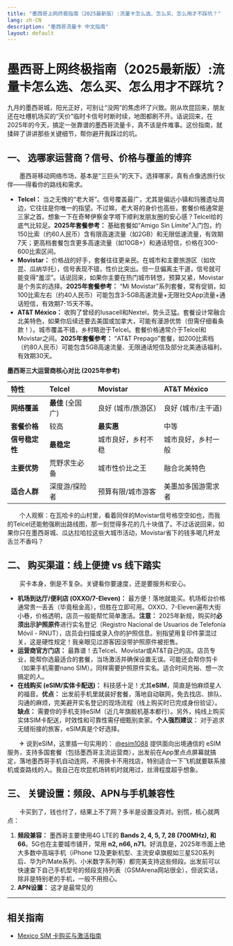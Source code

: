 ```yaml
---
title: "墨西哥上网终极指南（2025最新版）:流量卡怎么选、怎么买、怎么用才不踩坑？"
lang: zh-CN
description: "墨西哥流量卡 中文指南"
layout: default
---
```

# 墨西哥上网终极指南（2025最新版）:流量卡怎么选、怎么买、怎么用才不踩坑？

九月的墨西哥城，阳光正好，可别让“没网”的焦虑坏了兴致。刚从坎昆回来，朋友还在吐槽机场买的“天价”临时卡信号时断时续，地图都刷不开。话说回来，在2025年的今天，搞定一张靠谱的墨西哥流量卡，真不该是件难事。这份指南，就揉碎了讲讲那些关键细节，帮你避开我踩过的坑。

## 一、 选哪家运营商？信号、价格与覆盖的博弈

　　墨西哥移动网络市场，基本是“三巨头”的天下。选择哪家，真有点像选旅行伙伴——得看你的路线和需求。

*   **Telcel：** 当之无愧的“老大哥”。信号覆盖最广，尤其是偏远小镇和玛雅遗址周边，它往往是你唯一的指望。不过嘛，老大哥的身价也高些，套餐价格通常是三家之首。想象一下在奇琴伊察金字塔下顺利发朋友圈的安心感？Telcel给的底气比较足。**2025年套餐参考：** 基础套餐如“Amigo Sin Límite”入门包，约150比索（约60人民币）含有限高速流量（如2GB）和无限低速流量，有效期7天；更高档套餐包含更多高速流量（如10GB+）和通话短信，价格在300-600比索区间。
*   **Movistar：** 价格战的好手，套餐往往更亲民。在城市和主要旅游区（如坎昆、瓜纳华托），信号表现不错，性价比突出。但一旦偏离主干道，信号就可能变得“羞涩”。话说回来，如果你主要在热门城市转悠，预算又紧，Movistar是个务实的选择。**2025年套餐参考：** “Mi Movistar”系列套餐，常有促销，如100比索左右（约40人民币）可能包含3-5GB高速流量+无限社交App流量+通话短信，有效期7-15天不等。
*   **AT&T México：** 收购了曾经的Iusacell和Nextel，势头正猛。套餐设计常融合北美特色，如果你后续还要去美国或加拿大，可能有漫游优势（但需仔细看条款！）。城市覆盖不错，乡村略逊于Telcel。套餐价格通常介于Telcel和Movistar之间。**2025年套餐参考：** “AT&T Prepago”套餐，如200比索档（约80人民币）可能包含5GB高速流量、无限通话短信及部分北美通话福利，有效期30天。

**墨西哥三大运营商核心对比 (2025年参考)**

| 特性         | Telcel              | Movistar            | AT&T México         |
| :----------- | :------------------ | :------------------ | :------------------ |
| **网络覆盖** | **最佳** (全国广)  | 良好 (城市/旅游区)  | 良好 (城市/主干道)  |
| **套餐价格** | 较高                | **最实惠**          | 中等                |
| **信号稳定性**| **最稳定**          | 城市良好，乡村不稳  | 城市良好，乡村一般  |
| **主要优势** | 荒野求生必备        | 城市性价比之王      | 融合北美特色        |
| **适合人群** | 深度游/探险者       | 预算有限/城市游客   | 美墨加多国游需求者 |

　　个人观察：在瓦哈卡的山村里，看着同伴的Movistar信号格空空如也，而我的Telcel还能勉强刷出路线图，那一刻觉得多花的几十块值了。不过话说回来，如果你只在墨西哥城、瓜达拉哈拉这些大城市活动，Movistar省下的钱多喝几杯龙舌兰不香吗？

## 二、 购买渠道：线上便捷 vs 线下踏实

　　买卡本身，倒是不复杂。关键看你要速度，还是要服务和安心。

*   **机场到达厅/便利店 (OXXO/7-Eleven)：** 最方便！落地就能买。机场柜台价格通常贵一丢丢（毕竟租金高），但胜在立即可用。OXXO、7-Eleven遍布大街小巷，价格透明，店员一般能帮忙简单激活。**注意：** 2025年新规，购买时**必须出示护照原件**进行实名登记（Registro Nacional de Usuarios de Telefonía Móvil - RNUT），店员会扫描或录入你的护照信息。别指望用复印件蒙混过关，这是硬性规定！我亲眼见过游客因没带护照原件被拒售。
*   **运营商官方门店：** 最靠谱！去Telcel、Movistar或AT&T自己的店。店员专业，能帮你选最适合的套餐，当场激活并确保设置无误。可能还会帮你剪卡（如果手机需要nano SIM）。同样需要护照原件实名。适合时间充裕、想一次搞定的人。
*   **在线购买 (eSIM/实体卡配送)：** 科技感十足！尤其**eSIM**，简直是怕麻烦星人的福音。**优点：** 出发前手机里就装好套餐，落地自动联网，免去找店、排队、沟通的麻烦，完美避开实名登记的现场流程（线上购买时已完成身份验证）。**缺点：** 需要你的手机支持eSIM（近几年旗舰机基本都行）。另外，纯线上购买实体SIM卡配送，时效性和可靠性需仔细甄别卖家。**个人强烈建议：** 对于追求无缝衔接的旅客，eSIM真是个好选择。

　　✈ 说到eSIM，这里插一句实用的： [@esim1088](https://t.me/s/esim1088) 提供面向出境通信的 eSIM 服务，支持多国套餐（包括墨西哥主流运营商），出发前在App里点点屏幕就搞定，落地墨西哥手机自动连网，不用换卡不用找店，特别适合一下飞机就要联系接机或查路线的人。我自己在坎昆机场转机时就用过，丝滑程度超乎想象。

## 三、 关键设置：频段、APN与手机兼容性

　　卡买到了，钱也付了，结果上不了网？多半是设置没弄对。别慌，核心就两点：

1.  **频段兼容：** 墨西哥主要使用4G LTE的 **Bands 2, 4, 5, 7, 28 (700MHz), 和 66**。5G也在主要城市铺开，常用 **n2, n66, n71**。好消息是，2025年市面上绝大多数中高端手机（iPhone 12及更新机型、主流安卓旗舰如三星S20系列后、华为P/Mate系列、小米数字系列等）都完美支持这些频段。出发前可以快速查下自己手机型号的频段支持列表（GSMArena网站很全），但说实话，除非是特别老的手机，一般不用担心。
2.  **APN设置：** 这才是最常见的

<!-- crosslink -->
---

## 相关指南

- [Mexico SIM 卡购买与激活指南](https://faciylike.github.io/mexico-sim-guides)
